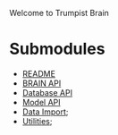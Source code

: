Welcome to Trumpist Brain

# Submodules

* [README](README.html)
* [BRAIN API](brain/index.html)
* [Database API](database/index.html)
* [Model API](model/index.html)
* [Data Import](import/index.html);
* [Utilities](util/index.html);

